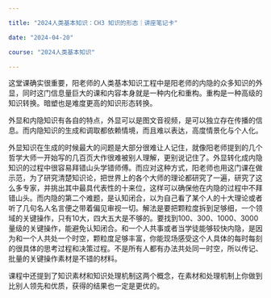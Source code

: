 ```yaml
---

title: "2024人类基本知识：CH3 知识的形态｜讲座笔记卡"

date: "2024-04-20"

course: "2024人类基本知识"

---
```


这堂课确实很重要，阳老师的人类基本知识工程中是阳老师的内隐的众多知识的外显，同时这门信息量巨大的课和内容本身就是一种内化和重构。重构是一种高级的知识转换。暗塑也是难度更高的知识形态转换。

外显和内隐知识有各自的特点，外显可以是图文音视频，是可以独立存在传播的信息。而内隐知识的生成和调取都依赖情境，而且难以表达，高度情景化与个人化。

外显知识在生成的时候最大的问题是大部分很难让人记住，就像阳老师提到的几个哲学大师一开始写的几百页大作很难被别人理解，更别说记住了。外显转化成内隐知识的过程中很容易拜错山头学错师傅。而应对这种方式，阳老师也用这门课在做示范，为了研究清楚知识论，把世界上的各个大师的理论都研究了一遍，研究了这么多专家，并挑出其中最具代表性的十来位，这样可以确保他在内隐的过程中不拜错山头。而内隐的第二个难题，是认知闭合，以为自己看了某个人的十大理论或者听了几句名人名言便之带着偏见审视一切。解法是要把颗粒度拆到足够细，一个领域的关键操作，只有10大，四大五大是不够的。要找到100、300、1000、3000量级的关键操作，能避免认知闭合。和一个人共事或者当学徒能够较快内隐，是因为和一个人共处一个时空，颗粒度足够丰富，你能现场感受这个人具体的每时每刻的很具体的思考过程和决策过程。不是所有人都有办法共处同一时空，所以传记、批量的关键操作素材是不错的材料。

课程中还提到了知识素材和知识处理机制这两个概念，在素材和处理机制上你做到比别人领先和优质，获得的结果也一定是更优的。